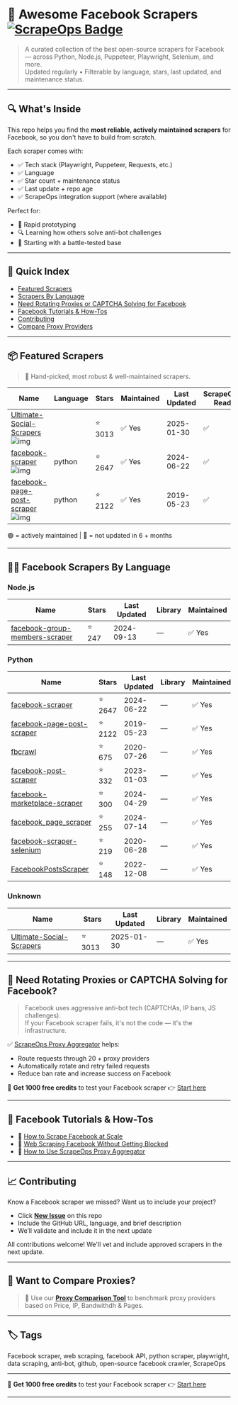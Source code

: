 # 🛒 Awesome Facebook Scrapers [![ScrapeOps Badge](https://img.shields.io/badge/powered_by-ScrapeOps-blue)](https://scrapeops.io)

> A curated collection of the best open-source scrapers for Facebook — across Python, Node.js, Puppeteer, Playwright, Selenium, and more.  
> Updated regularly • Filterable by language, stars, last updated, and maintenance status.

---

## 🔍 What's Inside
This repo helps you find the **most reliable, actively maintained scrapers** for Facebook, so you don't have to build from scratch.  

Each scraper comes with:

- ✅ Tech stack (Playwright, Puppeteer, Requests, etc.)
- ✅ Language
- ✅ Star count + maintenance status
- ✅ Last update + repo age
- ✅ ScrapeOps integration support (where available)

Perfect for:  
- 🧪 Rapid prototyping  
- 🔍 Learning how others solve anti-bot challenges  
- 🚀 Starting with a battle-tested base

---

## 📑 Quick Index
- [Featured Scrapers](#featured-facebook-scrapers)
- [Scrapers By Language](#facebook-scrapers-by-language)
- [Need Rotating Proxies or CAPTCHA Solving for Facebook](#rotating-proxies-or-captcha-solving-for-facebook)
- [Facebook Tutorials & How-Tos](#facebook-tutorials)
- [Contributing](#contributing)
- [Compare Proxy Providers](#compare-proxies)

---

## 📦 Featured Scrapers <a id="featured-facebook-scrapers"></a>
> 🏅 Hand-picked, most robust & well-maintained scrapers.

| Name | Language | Stars | Maintained | Last Updated | ScrapeOps-Ready |
|------|----------|-------|------------|--------------|-----------------|
| [Ultimate-Social-Scrapers](https://github.com/harismuneer/Ultimate-Social-Scrapers) ![img](https://github.com/harismuneer.png?size=20) |  | ⭐ 3013 | ✅ Yes | 2025-01-30 | ✅ |
| [facebook-scraper](https://github.com/kevinzg/facebook-scraper) ![img](https://github.com/kevinzg.png?size=20) | python | ⭐ 2647 | ✅ Yes | 2024-06-22 | ✅ |
| [facebook-page-post-scraper](https://github.com/minimaxir/facebook-page-post-scraper) ![img](https://github.com/minimaxir.png?size=20) | python | ⭐ 2122 | ✅ Yes | 2019-05-23 | ✅ |

🟢 = actively maintained \| 🔴 = not updated in 6 + months

---

## 🧑‍💻 Facebook Scrapers By Language <a id="facebook-scrapers-by-language"></a>

### Node.js
| Name | Stars | Last Updated | Library | Maintained |
|------|-------|--------------|---------|------------|
| [facebook-group-members-scraper](https://github.com/floriandiud/facebook-group-members-scraper) | ⭐ 247 | 2024-09-13 | — | ✅ Yes |


### Python
| Name | Stars | Last Updated | Library | Maintained |
|------|-------|--------------|---------|------------|
| [facebook-scraper](https://github.com/kevinzg/facebook-scraper) | ⭐ 2647 | 2024-06-22 | — | ✅ Yes |
| [facebook-page-post-scraper](https://github.com/minimaxir/facebook-page-post-scraper) | ⭐ 2122 | 2019-05-23 | — | ✅ Yes |
| [fbcrawl](https://github.com/rugantio/fbcrawl) | ⭐ 675 | 2020-07-26 | — | ✅ Yes |
| [facebook-post-scraper](https://github.com/brutalsavage/facebook-post-scraper) | ⭐ 332 | 2023-01-03 | — | ✅ Yes |
| [facebook-marketplace-scraper](https://github.com/passivebot/facebook-marketplace-scraper) | ⭐ 300 | 2024-04-29 | — | ✅ Yes |
| [facebook_page_scraper](https://github.com/shaikhsajid1111/facebook_page_scraper) | ⭐ 255 | 2024-07-14 | — | ✅ Yes |
| [facebook-scraper-selenium](https://github.com/apurvmishra99/facebook-scraper-selenium) | ⭐ 219 | 2020-06-28 | — | ✅ Yes |
| [FacebookPostsScraper](https://github.com/hhsm95/FacebookPostsScraper) | ⭐ 148 | 2022-12-08 | — | ✅ Yes |


### Unknown
| Name | Stars | Last Updated | Library | Maintained |
|------|-------|--------------|---------|------------|
| [Ultimate-Social-Scrapers](https://github.com/harismuneer/Ultimate-Social-Scrapers) | ⭐ 3013 | 2025-01-30 | — | ✅ Yes |

---

## 🔐 Need Rotating Proxies or CAPTCHA Solving for Facebook?<a id="rotating-proxies-or-captcha-solving-for-facebook"></a>

> Facebook uses aggressive anti-bot tech (CAPTCHAs, IP bans, JS challenges).  
> If your Facebook scraper fails, it's not the code — it's the infrastructure.

✅ [ScrapeOps Proxy Aggregator](https://scrapeops.io/proxy-aggregator/) helps:  
- Route requests through 20 + proxy providers  
- Automatically rotate and retry failed requests  
- Reduce ban rate and increase success on Facebook

🎁 **Get 1000 free credits** to test your Facebook scraper 👉 [Start here](https://scrapeops.io)

---

## 🧠 Facebook Tutorials & How-Tos<a id="facebook-tutorials"></a>
- 📘 [How to Scrape Facebook at Scale](https://scrapeops.io/web-scraping-playbook/how-to-scrape-facebook/)
- 🔐 [Web Scraping Facebook Without Getting Blocked](https://scrapeops.io/web-scraping-playbook/web-scraping-without-getting-blocked/)
- 🧪 [How to Use ScrapeOps Proxy Aggregator](https://scrapeops.io/docs/web-scraping-proxy-api-aggregator/quickstart/)

---

## 📈 Contributing<a id="contributing"></a>

Know a Facebook scraper we missed? Want us to include your project?

- Click **[New Issue](../../issues/new)** on this repo
- Include the GitHub URL, language, and brief description
- We’ll validate and include it in the next update

All contributions welcome! We'll vet and include approved scrapers in the next update.

---

## 📣 Want to Compare Proxies?<a id="compare-proxies"></a>

> 📰 Use our [**Proxy Comparison Tool**](https://scrapeops.io/proxy-providers/comparison/) to benchmark proxy providers based on Price, IP, Bandwithdh & Pages.

---

## 🏷 Tags
Facebook scraper, web scraping, facebook API, python scraper, playwright, data scraping, anti-bot, github, open-source facebook crawler, ScrapeOps


---

🎁 **Get 1000 free credits** to test your Facebook scraper 👉 [Start here](https://scrapeops.io)

---